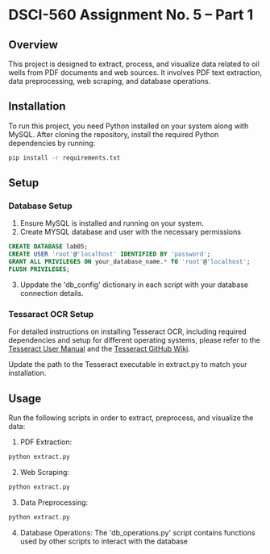 # DSCI-560 Assignment No. 5 – Part 1

## Overview

This project is designed to extract, process, and visualize data related to oil wells from PDF documents and web sources. It involves PDF text extraction, data preprocessing, web scraping, and database operations.

## Installation

To run this project, you need Python installed on your system along with MySQL. After cloning the repository, install the required Python dependencies by running:

```bash
pip install -r requirements.txt
```

## Setup

### Database Setup

1. Ensure MySQL is installed and running on your system.
2. Create MYSQL database and user with the necessary permissions

```sql
CREATE DATABASE lab05;
CREATE USER 'root'@'localhost' IDENTIFIED BY 'password';
GRANT ALL PRIVILEGES ON your_database_name.* TO 'root'@'localhost';
FLUSH PRIVILEGES;
```

3. Uppdate the 'db_config' dictionary in each script with your database connection details.

### Tessaract OCR Setup

For detailed instructions on installing Tesseract OCR, including required dependencies and setup for different operating systems, please refer to the [Tesseract User Manual](https://tesseract-ocr.github.io/tessdoc/) and the [Tesseract GitHub Wiki](https://github.com/tesseract-ocr/tesseract/wiki).

Update the path to the Tesseract executable in extract.py to match your installation.

## Usage

Run the following scripts in order to extract, preprocess, and visualize the data:

1. PDF Extraction:
```bash
python extract.py
```

2. Web Scraping:
```bash
python extract.py
```

3. Data Preprocessing:
```bash
python extract.py
```

4. Database Operations:
The 'db_operations.py' script contains functions used by other scripts to interact with the database

